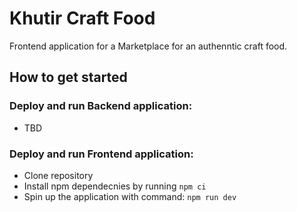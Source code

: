 # Khutir Craft Food

Frontend application for a Marketplace for an authenntic craft food.

## How to get started

### Deploy and run Backend application:

- TBD

### Deploy and run Frontend application:

- Clone repository
- Install npm dependecnies by running `npm ci`
- Spin up the application with command: `npm run dev`
